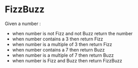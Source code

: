 # FizzBuzz


Given a number :
* when number is not Fizz and not Buzz return the number 
* when number contains a 3 then return Fizz
* when number is a multiple of 3 then return Fizz
* when number contains a 7 then return Buzz
* when number is a multiple of 7 then return Buzz
* when number is Fizz and Buzz then return FizzBuzz
